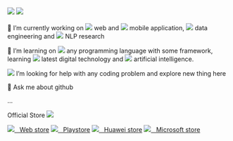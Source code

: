 ### <img src="https://img.icons8.com/external-flaticons-flat-flat-icons/64/undefined/external-developer-no-code-flaticons-flat-flat-icons-2.png"> <img src="https://img.icons8.com/doodle/48/undefined/hello--v1.png"/>

<!-- Hi there 👋 -->


<!--
**Dimas263/Dimas263** is a ✨ _special_ ✨ repository because its `README.md` (this file) appears on your GitHub profile.

Here are some ideas to get you started:
-->
🔭 I’m currently working on <img src="https://img.icons8.com/external-prettycons-flat-prettycons/16/undefined/external-web-web-and-seo-prettycons-flat-prettycons.png" > web and <img src="https://img.icons8.com/office/16/undefined/android.png" > mobile application, <img src="https://img.icons8.com/office/16/undefined/blockchain-technology.png"/> data engineering and <img src="https://img.icons8.com/office/16/undefined/play-graph-report.png"/> NLP research

🌱 I’m learning on <img src="https://img.icons8.com/office/16/undefined/source-code.png"/> any programming language with some framework, learning <img src="https://img.icons8.com/office/16/undefined/chatbot.png"/> latest digital technology and <img src="https://img.icons8.com/office/16/undefined/for-experienced.png"/> artificial intelligence.

<img src="https://img.icons8.com/external-sbts2018-flat-sbts2018/25/undefined/external-help-social-media-basic-1-sbts2018-flat-sbts2018.png"/> I’m looking for help with any coding problem and explore new thing here

💬 Ask me about github
<!--
- 👯 I’m looking to collaborate on ...
- 💬 Ask me about ...
- 📫 How to reach me: ...
- 😄 Pronouns: ...
- ⚡ Fun fact: ...
-->
... 

Official Store <img src="https://img.icons8.com/fluency/24/undefined/instagram-check-mark.png"/>

[<img src="https://img.icons8.com/fluency/24/000000/internet.png"/> &nbsp; Web store](https://webku.one/ceo/app/store#store-list)  [<img src="https://img.icons8.com/fluency/24/000000/google-play.png"/> &nbsp; Playstore](https://play.google.com/store/apps/dev?id=9059078538807833093)  [<img src="https://img.icons8.com/external-tal-revivo-shadow-tal-revivo/24/000000/external-huawei-technologies-company-a-chinese-multinational-technology-provides-telecommunications-equipment-and-consumer-electronics-logo-shadow-tal-revivo.png"/> &nbsp; Huawei store](https://webku.one/ceo/app/huawei#store-list)  [<img src="https://img.icons8.com/fluency/24/000000/microsoft-store.png"/> &nbsp; Microsoft store](https://apps.microsoft.com/store/apps)
